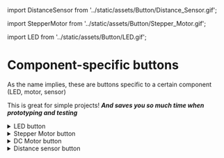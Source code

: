import DistanceSensor from '../static/assets/Button/Distance_Sensor.gif';

import StepperMotor from '../static/assets/Button/Stepper_Motor.gif';

import LED from '../static/assets/Button/LED.gif';

# Component-specific buttons

As the name implies, these are buttons specific to a certain component (LED, motor, sensor)

This is great for simple projects!
***And saves you so much time when prototyping and testing***

<details>
    <summary>LED button</summary>
<p>
A toggle button to turn an LED on/off
Press +, enter the GPIO pin used to power the LED, press done.

<img src={LED} width="360"></img>
</p>
</details>

<details>
    <summary>Stepper Motor button</summary>
<p>
Controlling your Stepper Motor with a swiping gesture.

Press +, enter the GPIO pin used to power the Stepper Motor, press done.

Put pic here

Swipe left to rotate counterclockwise, swipe right to rotate clockwise, and tap to stop any rotation.
<img src={StepperMotor} width="360"></img>
</p>
</details>

<details>
    <summary>DC Motor button</summary>
<p>
Controlling your DC Motor (with L298 controller) with a swiping gesture.

Press +, enter the GPIO pin used to power the DC Motor, press done.

Put pic here

Swipe left to rotate counterclockwise, swipe right to rotate clockwise, and tap to stop any rotation.
</p>
</details>

<details>
    <summary>Distance sensor button</summary>
<p>
Displaying information from distance sensor (HC-SR04) in real time.

Press +, enter the GPIO pin used to control the distance sensor, press done.

Put pic here

You can now see the sensor reading in real time.
</p>
<img src={DistanceSensor} width="360"></img>
</details>